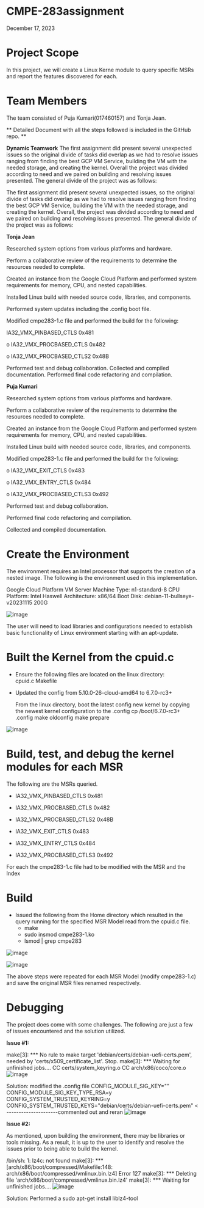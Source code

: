 # CMPE-283assignment
December 17, 2023

# Project Scope
In this project, we will create a Linux Kerne module to query specific MSRs and report the features discovered for each. 

# Team Members
The team consisted of Puja Kumari(017460157) and Tonja Jean.

** Detailed Document with all the steps followed is included in the GitHub repo. **

**Dynamic Teamwork**
The first assignment did present several unexpected issues so the original divide of tasks did overlap as we had to resolve issues ranging from finding the best GCP VM Service, building the VM with the needed storage, and creating the kernel. Overall the project was divided according to need and we paired on building and resolving issues presented. The general divide of the project was as follows:

The first assignment did present several unexpected issues, so the original divide of tasks did overlap as we had to resolve issues ranging from finding the best GCP VM Service, building the VM with the needed storage, and creating the kernel. Overall, the project was divided according to need and we paired on building and resolving issues presented. The general divide of the project was as follows:

**Tonja Jean**

Researched system options from various platforms and hardware.

Perform a collaborative review of the requirements to determine the resources needed to complete.

Created an instance from the Google Cloud Platform and performed system requirements for memory, CPU, and nested capabilities.

Installed Linux build with needed source code, libraries, and components.

Performed system updates including the .config boot file.

Modified cmpe283-1.c  file and performed the build for the following:

  IA32_VMX_PINBASED_CTLS 0x481
  
o	IA32_VMX_PROCBASED_CTLS 0x482

o	IA32_VMX_PROCBASED_CTLS2 0x48B

Performed test and debug collaboration.
Collected and compiled documentation.
Performed final code refactoring and compilation.

**Puja Kumari**

Researched system options from various platforms and hardware.

Perform a collaborative review of the requirements to determine the resources needed to complete.

Created an instance from the Google Cloud Platform and performed system requirements for memory, CPU, and nested capabilities.

Installed Linux build with needed source code, libraries, and components.

Modified cmpe283-1.c file and performed the build for the following:


o	IA32_VMX_EXIT_CTLS 0x483

o	IA32_VMX_ENTRY_CTLS 0x484

o	IA32_VMX_PROCBASED_CTLS3 0x492

Performed test and debug collaboration.

Performed final code refactoring and compilation.

Collected and compiled documentation.





# Create the Environment
The environment requires an Intel processor that supports the creation of a nested image. The following is the environment used in this implementation.

Google Cloud Platform VM Server
Machine Type: n1-standard-8
CPU Platform: Intel Haswell
Architecture: x86/64
Boot Disk:  debian-11-bullseye-v20231115  200G

![image](https://github.com/tlavette/cmpe283assignment-1/assets/33330609/68010c75-bac7-43e5-9d76-816c8ce2a76c)


The user will need to load libraries and configurations needed to establish basic functionality of Linux environment starting with an apt-update.

# Built the Kernel from the cpuid.c
* Ensure the following files are located on the linux directory:  
cpuid.c
Makefile

* Updated the config from 5.10.0-26-cloud-amd64 to 6.7.0-rc3+

  From the linux directory, boot the latest config new kernel by copying the newest kernel configuration to the .config
cp /boot/6.7.0-rc3+ .config
make oldconfig
make prepare

![image](https://github.com/tlavette/cmpe283assignment-1/assets/33330609/545f88f2-a1e5-47a6-9d89-40417a353c95)





# Build, test, and debug the kernel modules for each MSR

The following are the MSRs queried.

* IA32_VMX_PINBASED_CTLS      0x481

* IA32_VMX_PROCBASED_CTLS     0x482

* IA32_VMX_PROCBASED_CTLS2    0x48B

* IA32_VMX_EXIT_CTLS          0x483

* IA32_VMX_ENTRY_CTLS         0x484

* IA32_VMX_PROCBASED_CTLS3    0x492


For each the cmpe283-1.c file had to be modified with the MSR and the Index



# Build

* Issued the following from the Home directory which resulted in the query running for the specified MSR Model read from the cpuid.c file.
    - make
    - sudo insmod cmpe283-1.ko
    - lsmod | grep cmpe283

![image](https://github.com/tlavette/cmpe283assignment-1/assets/33330609/003ce4df-8a33-4812-95e1-89f2652b1484)


![image](https://github.com/tlavette/cmpe283assignment-1/assets/33330609/d5a1a331-d3a5-47f0-b5ec-9e130e61a6c6)

The above steps were repeated for each MSR Model (modify cmpe283-1.c) and save the original MSR files renamed respectively.

# Debugging
The project does come with some challenges.  The following are just a few of issues encountered and the solution utilized.


**Issue #1:**

make[3]: *** No rule to make target 'debian/certs/debian-uefi-certs.pem', needed by 'certs/x509_certificate_list'.  Stop.
make[3]: *** Waiting for unfinished jobs....
  CC      certs/system_keyring.o
  CC      arch/x86/coco/core.o
![image](https://github.com/tlavette/cmpe283assignment-1/assets/33330609/34086c7c-cd0c-4ed9-93b6-057be7dc2e56)


Solution: modified the .config file
CONFIG_MODULE_SIG_KEY=""
CONFIG_MODULE_SIG_KEY_TYPE_RSA=y
CONFIG_SYSTEM_TRUSTED_KEYRING=y
CONFIG_SYSTEM_TRUSTED_KEYS="debian/certs/debian-uefi-certs.pem" < ---------------------commented out and reran
![image](https://github.com/tlavette/cmpe283assignment-1/assets/33330609/cee4d3e8-bd79-496d-acfd-9a2c964170ad)


**Issue #2:** 

As mentioned, upon building the environment, there may be libraries or tools missing. As a result, it is up to the user to identify and resolve the issues prior to being able to build the kernel.

  /bin/sh: 1: lz4c: not found
make[3]: *** [arch/x86/boot/compressed/Makefile:148: arch/x86/boot/compressed/vmlinux.bin.lz4] Error 127
make[3]: *** Deleting file 'arch/x86/boot/compressed/vmlinux.bin.lz4'
make[3]: *** Waiting for unfinished jobs....
![image](https://github.com/tlavette/cmpe283assignment-1/assets/33330609/ac1826d7-4f1d-4009-bd73-9ad34879919c)

Solution: Performed a sudo apt-get install liblz4-tool



